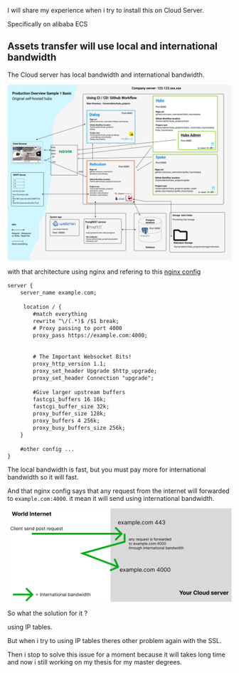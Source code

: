 I will share my experience when i try to install this on Cloud Server.

Specifically on alibaba ECS

## Assets transfer will use local and international bandwidth

The Cloud server has local bandwidth and international bandwidth.

![System Overview Production Server](/docs_img/Production_Overview_Sample_1_Basic_new.png)

with that architecture using nginx and refering to this [nginx config](https://github.com/albirrkarim/mozilla-hubs-installation-detailed/blob/main/VPS_FOR_HUBS.md#7-setting-up-nginx)

```nginx
server {
    server_name example.com;

     location / {
        #match everything
        rewrite ^\/(.*)$ /$1 break;
        # Proxy passing to port 4000
        proxy_pass https://example.com:4000;


        # The Important Websocket Bits!
        proxy_http_version 1.1;
        proxy_set_header Upgrade $http_upgrade;
        proxy_set_header Connection "upgrade";

        #Give larger upstream buffers
        fastcgi_buffers 16 16k;
        fastcgi_buffer_size 32k;
        proxy_buffer_size 128k;
        proxy_buffers 4 256k;
        proxy_busy_buffers_size 256k;
    }

    #other config ...
}
```

The local bandwidth is fast, but you must pay more for international bandwidth so it will fast.

And that nginx config says that any request from the internet will forwarded to `example.com:4000`. it mean it will send using international bandwidth.

![System Overview Production Server](/docs_img/nginx_problem.jpeg)


So what the solution for it ? 

using IP tables.

But when i try to using IP tables theres other problem again with the SSL.

Then i stop to solve this issue for a moment because it will takes long time and now i still working on my thesis for my master degrees.